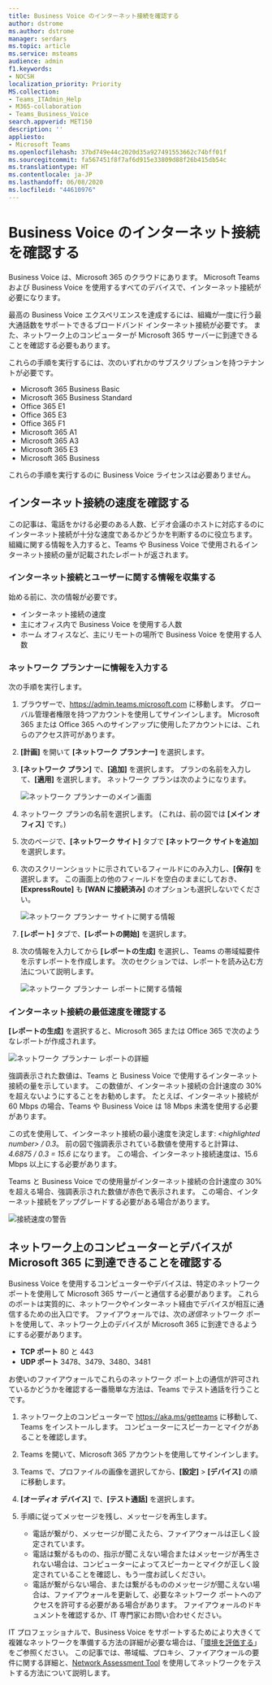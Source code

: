 ```yaml
---
title: Business Voice のインターネット接続を確認する
author: dstrome
ms.author: dstrome
manager: serdars
ms.topic: article
ms.service: msteams
audience: admin
f1.keywords:
- NOCSH
localization_priority: Priority
MS.collection:
- Teams_ITAdmin_Help
- M365-collaboration
- Teams_Business_Voice
search.appverid: MET150
description: ''
appliesto:
- Microsoft Teams
ms.openlocfilehash: 37bd749e44c2020d35a927491553662c74bff01f
ms.sourcegitcommit: fa567451f8f7af6d915e33809d88f26b415db54c
ms.translationtype: HT
ms.contentlocale: ja-JP
ms.lasthandoff: 06/08/2020
ms.locfileid: "44610976"
---
```

# <a name="check-your-internet-connection-for-business-voice"></a>Business Voice のインターネット接続を確認する

Business Voice は、Microsoft 365 のクラウドにあります。 Microsoft Teams および Business Voice を使用するすべてのデバイスで、インターネット接続が必要になります。

最高の Business Voice エクスペリエンスを達成するには、組織が一度に行う最大通話数をサポートできるブロードバンド インターネット接続が必要です。 また、ネットワーク上のコンピューターが Microsoft 365 サーバーに到達できることを確認する必要もあります。

これらの手順を実行するには、次のいずれかのサブスクリプションを持つテナントが必要です。

* Microsoft 365 Business Basic
* Microsoft 365 Business Standard
* Office 365 E1
* Office 365 E3
* Office 365 F1
* Microsoft 365 A1
* Microsoft 365 A3
* Microsoft 365 E3
* Microsoft 365 Business

これらの手順を実行するのに Business Voice ライセンスは必要ありません。

## <a name="check-your-internet-connection-speed"></a>インターネット接続の速度を確認する

この記事は、電話をかける必要のある人数、ビデオ会議のホストに対応するのにインターネット接続が十分な速度であるかどうかを判断するのに役立ちます。 組織に関する情報を入力すると、Teams や Business Voice で使用されるインターネット接続の量が記載されたレポートが返されます。

### <a name="gather-information-about-your-internet-connection-and-users"></a>インターネット接続とユーザーに関する情報を収集する

始める前に、次の情報が必要です。

* インターネット接続の速度
* 主にオフィス内で Business Voice を使用する人数
* ホーム オフィスなど、主にリモートの場所で Business Voice を使用する人数

### <a name="enter-your-information-into-the-network-planner"></a>ネットワーク プランナーに情報を入力する

次の手順を実行します。

1. ブラウザーで、https://admin.teams.microsoft.com に移動します。 グローバル管理者権限を持つアカウントを使用してサインインします。 Microsoft 365 または Office 365 へのサインアップに使用したアカウントには、これらのアクセス許可があります。
2. **[計画]** を開いて **[ネットワーク プランナー]** を選択します。
3. **[ネットワーク プラン]** で、**[追加]** を選択します。 プランの名前を入力して、**[適用]** を選択します。 ネットワーク プランは次のようになります。

    ![ネットワーク プランナーのメイン画面](../media/network-planner-main.png)
1. ネットワーク プランの名前を選択します。 (これは、前の図では **[メイン オフィス]** です。)
2. 次のページで、**[ネットワーク サイト]** タブで **[ネットワーク サイトを追加]** を選択します。
3. 次のスクリーンショットに示されているフィールドにのみ入力し、**[保存]** を選択します。 この画面上の他のフィールドを空白のままにしておき、**[ExpressRoute]** も **[WAN に接続済み]** のオプションも選択しないでください。

    ![ネットワーク プランナー サイトに関する情報](../media/network-planner-site-info.png)
1. **[レポート]** タブで、**[レポートの開始]** を選択します。
1. 次の情報を入力してから **[レポートの生成]** を選択し、Teams の帯域幅要件を示すレポートを作成します。 次のセクションでは、レポートを読み込む方法について説明します。

    ![ネットワーク プランナー レポートに関する情報](../media/network-planner-report-info.png)

### <a name="find-your-minimum-internet-connection-speed"></a>インターネット接続の最低速度を確認する

**[レポートの生成]** を選択すると、Microsoft 365 または Office 365 で次のようなレポートが作成されます。

![ネットワーク プランナー レポートの詳細](../media/network-planner-report.png)

強調表示された数値は、Teams と Business Voice で使用するインターネット接続の量を示しています。 この数値が、インターネット接続の合計速度の 30% を超えないようにすることをお勧めします。 たとえば、インターネット接続が 60 Mbps の場合、Teams や Business Voice は 18 Mbps 未満を使用する必要があります。

この式を使用して、インターネット接続の最小速度を決定します: *\<highlighted number> / 0.3*。 前の図で強調表示されている数値を使用すると計算は、*4.6875 / 0.3 = 15.6* になります。 この場合、インターネット接続速度は、15.6 Mbps 以上にする必要があります。

Teams と Business Voice での使用量がインターネット接続の合計速度の 30% を超える場合、強調表示された数値が赤色で表示されます。 この場合、インターネット接続をアップグレードする必要がある場合があります。

![接続速度の警告](../media/network-planner-report-speed-warning.png)

## <a name="make-sure-the-computers-and-devices-on-your-network-can-reach-microsoft-365"></a>ネットワーク上のコンピューターとデバイスが Microsoft 365 に到達できることを確認する

Business Voice を使用するコンピューターやデバイスは、特定のネットワーク ポートを使用して Microsoft 365 サーバーと通信する必要があります。 これらのポートは実質的に、ネットワークやインターネット経由でデバイスが相互に通信するための出入口です。 ファイアウォールでは、次の*送信*ネットワーク ポートを使用して、ネットワーク上のデバイスが Microsoft 365 に到達できるようにする必要があります。

* **TCP ポート** 80 と 443
* **UDP ポート** 3478、3479、3480、3481

お使いのファイアウォールでこれらのネットワーク ポート上の通信が許可されているかどうかを確認する一番簡単な方法は、Teams でテスト通話を行うことです。

1. ネットワーク上のコンピューターで https://aka.ms/getteams に移動して、Teams をインストールします。 コンピューターにスピーカーとマイクがあることを確認します。
2. Teams を開いて、Microsoft 365 アカウントを使用してサインインします。
3. Teams で、プロファイルの画像を選択してから、**[設定]**  >  **[デバイス]** の順に移動します。
4. **[オーディオ デバイス]** で、**[テスト通話]** を選択します。
5. 手順に従ってメッセージを残し、メッセージを再生します。

   * 電話が繋がり、メッセージが聞こえたら、ファイアウォールは正しく設定されています。
   * 電話は繋がるものの、指示が聞こえない場合またはメッセージが再生されない場合は、コンピューターによってスピーカーとマイクが正しく設定されていることを確認し、もう一度お試しください。
   * 電話が繋がらない場合、または繋がるもののメッセージが聞こえない場合は、ファイアウォールを更新して、必要なネットワーク ポートへのアクセスを許可する必要がある場合があります。 ファイアウォールのドキュメントを確認するか、IT 専門家にお問い合わせください。

 IT プロフェッショナルで、Business Voice をサポートするためにより大きくて複雑なネットワークを準備する方法の詳細が必要な場合は、「[環境を評価する](../3-envision-evaluate-my-environment.md)」をご参照ください。 この記事では、帯域幅、プロキシ、ファイアウォールの要件に関する詳細と、[Network Assessment Tool](../3-envision-evaluate-my-environment.md#test-the-network) を使用してネットワークをテストする方法について説明します。

